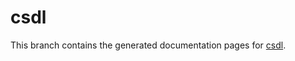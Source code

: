 # csdl

This branch contains the generated documentation pages for
[csdl](https://lsdolab.github.io/csdl).

